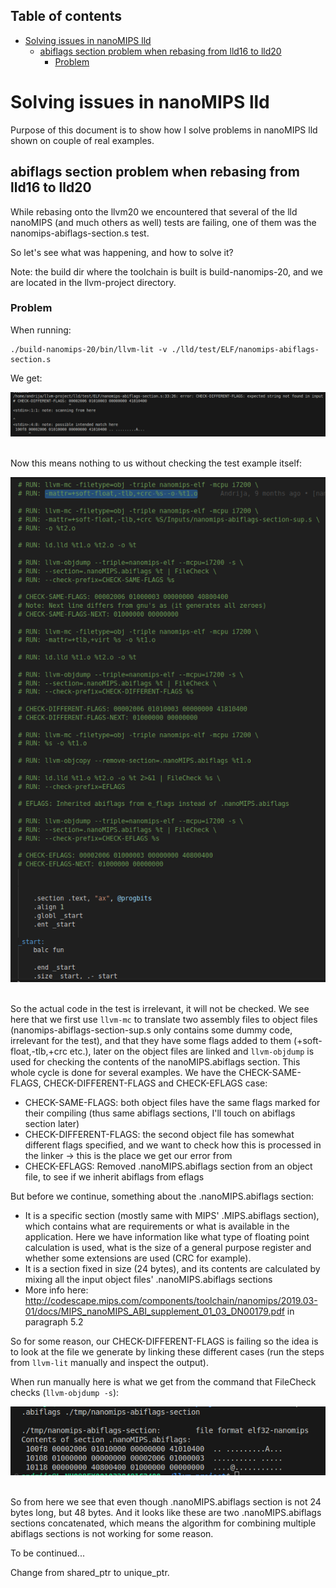 ## Table of contents
- [Solving issues in nanoMIPS lld](#solving-issues-in-nanomips-lld)
  - [abiflags section problem when rebasing from lld16 to lld20](#abiflags-section-problem-when-rebasing-from-lld16-to-lld20)
    - [Problem](#problem)

# Solving issues in nanoMIPS lld

Purpose of this document is to show how I solve problems in nanoMIPS lld shown on couple of real examples.

## abiflags section problem when rebasing from lld16 to lld20

While rebasing onto the llvm20 we encountered that several of the lld nanoMIPS (and much others as well)
tests are failing, one of them was the nanomips-abiflags-section.s test.

So let's see what was happening, and how to solve it?

Note: the build dir where the toolchain is built is build-nanomips-20, and we are located in the llvm-project directory.

### Problem

When running:
```
./build-nanomips-20/bin/llvm-lit -v ./lld/test/ELF/nanomips-abiflags-section.s
```

We get:
<div align="center">
  <img src="https://github.com/AndrijaSyrmia/Docs/blob/master/assets/solving-issues-in-nanomips-lld/error-abiflags-section-test.png?raw=true" />
</div>
<br />

Now this means nothing to us without checking the test example itself:

<div align="center">
  <img src="https://github.com/AndrijaSyrmia/Docs/blob/master/assets/solving-issues-in-nanomips-lld/abiflags-test.png?raw=true" />
</div>
<br />

So the actual code in the test is irrelevant, it will not be checked. We see here that we first use ```llvm-mc``` to translate two
assembly files to object files (nanomips-abiflags-section-sup.s only contains some dummy code, irrelevant for the test), and that
they have some flags added to them (+soft-float,-tlb,+crc etc.), later on the object files are linked and ```llvm-objdump``` is
used for checking the contents of the nanoMIPS.abiflags section. This whole cycle is done for several examples. We have the CHECK-SAME-FLAGS, CHECK-DIFFERENT-FLAGS and CHECK-EFLAGS case:
- CHECK-SAME-FLAGS: both object files have the same flags marked for their compiling (thus same abiflags sections, I'll touch on abiflags section later)
- CHECK-DIFFERENT-FLAGS: the second object file has somewhat different flags specified, and we want to check how this is processed in the linker -> this is the place we get our error from
- CHECK-EFLAGS: Removed .nanoMIPS.abiflags section from an object file, to see if we inherit abiflags from eflags

But before we continue, something about the .nanoMIPS.abiflags section:
- It is a specific section (mostly same with MIPS' .MIPS.abiflags section), which contains what are requirements or what is available in the application. Here we have information like what type of floating point calculation is used, what is the size of a general purpose register and whether some extensions are used (CRC for example).
- It is a section fixed in size (24 bytes), and its contents are calculated by mixing all the input object files' .nanoMIPS.abiflags sections
- More info here: http://codescape.mips.com/components/toolchain/nanomips/2019.03-01/docs/MIPS_nanoMIPS_ABI_supplement_01_03_DN00179.pdf in paragraph 5.2

So for some reason, our CHECK-DIFFERENT-FLAGS is failing so the idea is to look at the file we generate by linking these different cases (run the steps from ```llvm-lit``` manually and inspect the output).

When run manually here is what we get from the command that FileCheck checks (```llvm-objdump -s```):

<div align="center">
  <img src="https://github.com/AndrijaSyrmia/Docs/blob/master/assets/solving-issues-in-nanomips-lld/manual-test-output.png?raw=true" />
</div>
<br />

So from here we see that even though .nanoMIPS.abiflags section is not 24 bytes long, but 48 bytes. And it looks like these are two .nanoMIPS.abiflags sections concatenated, which means the algorithm for combining multiple abiflags sections is not working for some reason.

To be continued...

Change from shared_ptr to unique_ptr.
